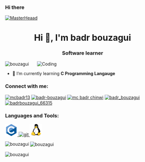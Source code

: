 ### Hi there
[![MasterHeaad](https://cdn.videoplasty.com/animation/midnight-coding-late-night-session-lofi-animation-stock-animation-51917-1024x576.jpg)](https://rishavchanada.io)
<h1 align="center">Hi 👋, I'm badr bouzagui</h1>
<h3 align="center">Software learner</h3>
<img align="right" alt="Coding" width="400" src="https://cdn.dribbble.com/users/926537/screenshots/4502924/python-2.gif">


<p align="left"> <img src="https://komarev.com/ghpvc/?username=bouzagui&label=Profile%20views&color=0e75b6&style=flat" alt="bouzagui" /> </p>

- 🌱 I’m currently learning **C Programming Langauge**

<h3 align="left">Connect with me:</h3>
<p align="left">
<a href="https://twitter.com/mcbadr13" target="blank"><img align="center" src="https://raw.githubusercontent.com/rahuldkjain/github-profile-readme-generator/master/src/images/icons/Social/twitter.svg" alt="mcbadr13" height="30" width="40" /></a>
<a href="https://linkedin.com/in/badr-bouzagui" target="blank"><img align="center" src="https://raw.githubusercontent.com/rahuldkjain/github-profile-readme-generator/master/src/images/icons/Social/linked-in-alt.svg" alt="badr-bouzagui" height="30" width="40" /></a>
<a href="https://fb.com/mc badr chinwi" target="blank"><img align="center" src="https://raw.githubusercontent.com/rahuldkjain/github-profile-readme-generator/master/src/images/icons/Social/facebook.svg" alt="mc badr chinwi" height="30" width="40" /></a>
<a href="https://instagram.com/badr_bouzagui" target="blank"><img align="center" src="https://raw.githubusercontent.com/rahuldkjain/github-profile-readme-generator/master/src/images/icons/Social/instagram.svg" alt="badr_bouzagui" height="30" width="40" /></a>
<a href="https://discord.gg/badrbouzagui_66315" target="blank"><img align="center" src="https://raw.githubusercontent.com/rahuldkjain/github-profile-readme-generator/master/src/images/icons/Social/discord.svg" alt="badrbouzagui_66315" height="30" width="40" /></a>
</p>

<h3 align="left">Languages and Tools:</h3>
<p align="left"> <a href="https://www.cprogramming.com/" target="_blank" rel="noreferrer"> <img src="https://raw.githubusercontent.com/devicons/devicon/master/icons/c/c-original.svg" alt="c" width="40" height="40"/> </a> <a href="https://git-scm.com/" target="_blank" rel="noreferrer"> <img src="https://www.vectorlogo.zone/logos/git-scm/git-scm-icon.svg" alt="git" width="40" height="40"/> </a> <a href="https://www.linux.org/" target="_blank" rel="noreferrer"> <img src="https://raw.githubusercontent.com/devicons/devicon/master/icons/linux/linux-original.svg" alt="linux" width="40" height="40"/> </a> </p>

<p><img align="left" src="https://github-readme-stats.vercel.app/api/top-langs?username=bouzagui&show_icons=true&locale=en&layout=compact" alt="bouzagui" /></p>

<p>&nbsp;<img align="center" src="https://github-readme-stats.vercel.app/api?username=bouzagui&show_icons=true&locale=en" alt="bouzagui" /></p>

<p><img align="center" src="https://github-readme-streak-stats.herokuapp.com/?user=bouzagui&" alt="bouzagui" /></p>
